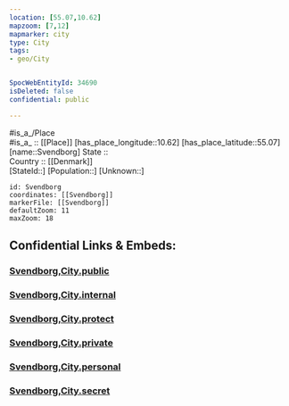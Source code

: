 ```yaml
---
location: [55.07,10.62] 
mapzoom: [7,12] 
mapmarker: city 
type: City
tags:
- geo/City


SpocWebEntityId: 34690
isDeleted: false
confidential: public

---
```

#is_a_/Place  
#is_a_ :: [[Place]] 
[has_place_longitude::10.62] 
[has_place_latitude::55.07] 
[name::Svendborg] 
State ::  
Country :: [[Denmark]]  
[StateId::] 
[Population::] 
[Unknown::] 


```leaflet
id: Svendborg
coordinates: [[Svendborg]] 
markerFile: [[Svendborg]] 
defaultZoom: 11 
maxZoom: 18
```


## Confidential Links & Embeds: 

### [Svendborg,City.public](/_public/\Earth\Continent\Europe\Europe~North\Denmark\Regions~Denmark\Syddanmark\counties~Syddanmark\Svendborg,CountySvendborg,City.public.md) 

### [Svendborg,City.internal](/_internal/\Earth\Continent\Europe\Europe~North\Denmark\Regions~Denmark\Syddanmark\counties~Syddanmark\Svendborg,CountySvendborg,City.internal.md) 

### [Svendborg,City.protect](/_protect/\Earth\Continent\Europe\Europe~North\Denmark\Regions~Denmark\Syddanmark\counties~Syddanmark\Svendborg,CountySvendborg,City.protect.md) 

### [Svendborg,City.private](/_private/\Earth\Continent\Europe\Europe~North\Denmark\Regions~Denmark\Syddanmark\counties~Syddanmark\Svendborg,CountySvendborg,City.private.md) 

### [Svendborg,City.personal](/_personal/\Earth\Continent\Europe\Europe~North\Denmark\Regions~Denmark\Syddanmark\counties~Syddanmark\Svendborg,CountySvendborg,City.personal.md) 

### [Svendborg,City.secret](/_secret/\Earth\Continent\Europe\Europe~North\Denmark\Regions~Denmark\Syddanmark\counties~Syddanmark\Svendborg,CountySvendborg,City.secret.md)

